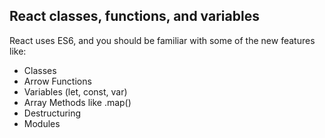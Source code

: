 ## React classes, functions, and variables

React uses ES6, and you should be familiar with some of the new features like:
- Classes
- Arrow Functions
- Variables (let, const, var)
- Array Methods like .map()
- Destructuring
- Modules
